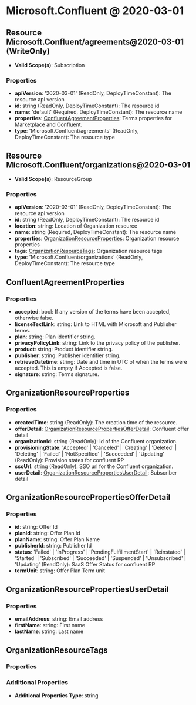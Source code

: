 # Microsoft.Confluent @ 2020-03-01

## Resource Microsoft.Confluent/agreements@2020-03-01 (WriteOnly)
* **Valid Scope(s)**: Subscription
### Properties
* **apiVersion**: '2020-03-01' (ReadOnly, DeployTimeConstant): The resource api version
* **id**: string (ReadOnly, DeployTimeConstant): The resource id
* **name**: 'default' (Required, DeployTimeConstant): The resource name
* **properties**: [ConfluentAgreementProperties](#confluentagreementproperties): Terms properties for Marketplace and Confluent.
* **type**: 'Microsoft.Confluent/agreements' (ReadOnly, DeployTimeConstant): The resource type

## Resource Microsoft.Confluent/organizations@2020-03-01
* **Valid Scope(s)**: ResourceGroup
### Properties
* **apiVersion**: '2020-03-01' (ReadOnly, DeployTimeConstant): The resource api version
* **id**: string (ReadOnly, DeployTimeConstant): The resource id
* **location**: string: Location of Organization resource
* **name**: string (Required, DeployTimeConstant): The resource name
* **properties**: [OrganizationResourceProperties](#organizationresourceproperties): Organization resource properties
* **tags**: [OrganizationResourceTags](#organizationresourcetags): Organization resource tags
* **type**: 'Microsoft.Confluent/organizations' (ReadOnly, DeployTimeConstant): The resource type

## ConfluentAgreementProperties
### Properties
* **accepted**: bool: If any version of the terms have been accepted, otherwise false.
* **licenseTextLink**: string: Link to HTML with Microsoft and Publisher terms.
* **plan**: string: Plan identifier string.
* **privacyPolicyLink**: string: Link to the privacy policy of the publisher.
* **product**: string: Product identifier string.
* **publisher**: string: Publisher identifier string.
* **retrieveDatetime**: string: Date and time in UTC of when the terms were accepted. This is empty if Accepted is false.
* **signature**: string: Terms signature.

## OrganizationResourceProperties
### Properties
* **createdTime**: string (ReadOnly): The creation time of the resource.
* **offerDetail**: [OrganizationResourcePropertiesOfferDetail](#organizationresourcepropertiesofferdetail): Confluent offer detail
* **organizationId**: string (ReadOnly): Id of the Confluent organization.
* **provisioningState**: 'Accepted' | 'Canceled' | 'Creating' | 'Deleted' | 'Deleting' | 'Failed' | 'NotSpecified' | 'Succeeded' | 'Updating' (ReadOnly): Provision states for confluent RP
* **ssoUrl**: string (ReadOnly): SSO url for the Confluent organization.
* **userDetail**: [OrganizationResourcePropertiesUserDetail](#organizationresourcepropertiesuserdetail): Subscriber detail

## OrganizationResourcePropertiesOfferDetail
### Properties
* **id**: string: Offer Id
* **planId**: string: Offer Plan Id
* **planName**: string: Offer Plan Name
* **publisherId**: string: Publisher Id
* **status**: 'Failed' | 'InProgress' | 'PendingFulfillmentStart' | 'Reinstated' | 'Started' | 'Subscribed' | 'Succeeded' | 'Suspended' | 'Unsubscribed' | 'Updating' (ReadOnly): SaaS Offer Status for confluent RP
* **termUnit**: string: Offer Plan Term unit

## OrganizationResourcePropertiesUserDetail
### Properties
* **emailAddress**: string: Email address
* **firstName**: string: First name
* **lastName**: string: Last name

## OrganizationResourceTags
### Properties
### Additional Properties
* **Additional Properties Type**: string

